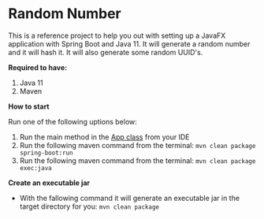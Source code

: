 # Random Number
This is a reference project to help you out with setting up a JavaFX application with Spring Boot and Java 11. It will generate a random number and it will hash it. It will also generate some random UUID's.

**Required to have:**
1. Java 11
2. Maven

**How to start**

Run one of the following uptions below:
1. Run the main method in the [App class](src/main/java/nl/altindag/random/App.java) from your IDE
2. Run the following maven command from the terminal: `mvn clean package spring-boot:run`
3. Run the following maven command from the terminal: `mvn clean package exec:java`

**Create an executable jar**
- With the fallowing command it will generate an executable jar in the target directory for you: `mvn clean package`
